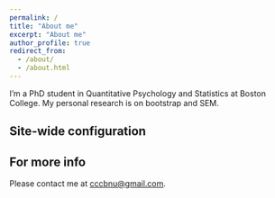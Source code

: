 ```yaml
---
permalink: /
title: "About me"
excerpt: "About me"
author_profile: true
redirect_from:
  - /about/
  - /about.html
---
```


I’m a PhD student in Quantitative Psychology and Statistics at Boston College. My personal research is on bootstrap and SEM.





Site-wide configuration
------
For more info
------
Please contact me at cccbnu@gmail.com.
